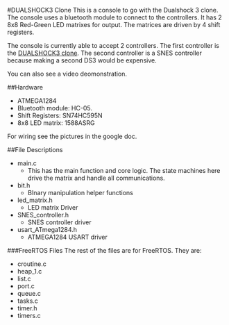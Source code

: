 #DUALSHOCK3 Clone
This is a console to go with the Dualshock 3 clone.
The console uses a bluetooth module to connect to the controllers.
It has 2 8x8 Red-Green LED matrixes for output.
The matrices are driven by 4 shift registers.

The console is currently able to accept 2 controllers.
The first controller is the [DUALSHOCK3 clone](https://github.com/oribix/DualShock3-Clone-ATMEGA1284).
The second controller is a SNES controller because making a second DS3 would be expensive.

You can also see a video deomonstration.

##Hardware
- ATMEGA1284
- Bluetooth module: HC-05.
- Shift Registers: SN74HC595N
- 8x8 LED matrix: 1588ASRG

For wiring see the pictures in the google doc.

##File Descriptions
- main.c
  - This has the main function and core logic.
  The state machines here drive the matrix and handle all communications.
- bit.h
  - BInary manipulation helper functions
- led_matrix.h
  - LED matrix Driver
- SNES_controller.h
  - SNES controller driver
- usart_ATmega1284.h
  - ATMEGA1284 USART driver

###FreeRTOS Files
The rest of the files are for FreeRTOS.
They are:
- croutine.c
- heap_1.c
- list.c
- port.c
- queue.c
- tasks.c
- timer.h
- timers.c
